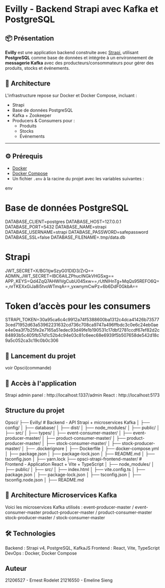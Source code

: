 # Evilly - Backend Strapi avec Kafka et PostgreSQL

## 📦 Présentation

**Evilly** est une application backend construite avec [Strapi](https://strapi.io/), utilisant **PostgreSQL** comme base de données et intégrée à un environnement de **messagerie Kafka** avec des producteurs/consommateurs pour gérer des produits, stocks et événements.

## 🧱 Architecture

L'infrastructure repose sur Docker et Docker Compose, incluant :

- Strapi
- Base de données PostgreSQL
- Kafka + Zookeeper
- Producers & Consumers pour :
  - Produits
  - Stocks
  - Événements

---

## ⚙️ Prérequis

- [Docker](https://www.docker.com/)
- [Docker Compose](https://docs.docker.com/compose/)
- Un fichier `.env` à la racine du projet avec les variables suivantes :

env
# Base de données PostgreSQL
DATABASE_CLIENT=postgres
DATABASE_HOST=127.0.0.1
DATABASE_PORT=5432
DATABASE_NAME=strapi
DATABASE_USERNAME=strapi
DATABASE_PASSWORD=safepassword
DATABASE_SSL=false
DATABASE_FILENAME=.tmp/data.db

# Strapi
JWT_SECRET=X/BG1tjwSzyG01DlD3/ZrQ==
ADMIN_JWT_SECRET=IBC6AILZPhucINGkVHGSxg==
APP_KEYS=Qd4ZqQ7AHWIVgCubU045xw==,rUtNlHnTg+MqQs95REFO6Q==,nrTKEXxGiJa8i5tvoWTmqA==,yxwnymCwPz+6b6DdF0GkbA==

# Token d’accès pour les consumers
STRAPI_TOKEN=30a95ca6c4c9912a74f5388600ba1312c4dca41426b735773ced71952d63a53962231632cd736c708ca9747a496ffbdc3c0e6c24eb0aee4e0ea3f7b25fe2e7165a51edec93d49fe1b190531c17dbf2781ccdf67ef82d2c84893b5c405fb57d1c52b4c94e03c81c6eec68e6939f5b507658de542d18c9a5c052ca3c19c0b0c306

## 🚀 Lancement du projet
voir Opsci(commande)

## 🔧 Accès à l'application
Strapi admin panel : http://localhost:1337/admin
React : http://localhost:5173

## Structure du projet 
Opsci/
├── Evilly/                         # Backend - API Strapi + microservices Kafka
│   ├── config/
│   ├── database/
│   ├── dist/
│   ├── node_modules/
│   ├── public/
│   ├── src/
│   ├── types/
│   ├── event-consumer-master/
│   ├── event-producer-master/
│   ├── product-consumer-master/
│   ├── product-producer-master/
│   ├── stock-consumer-master/
│   ├── stock-producer-master/
│   ├── .dockerignore
│   ├── Dockerfile
│   ├── docker-compose.yml
│   ├── package.json
│   ├── package-lock.json
│   ├── README.md
│   ├── tsconfig.json
│   ├── yarn.lock
├── opsci-strapi-frontend-master/  # Frontend - Application React + Vite + TypeScript
│   ├── node_modules/
│   ├── public/
│   ├── src/
│   ├── index.html
│   ├── vite.config.ts
│   ├── package.json
│   ├── package-lock.json
│   ├── tsconfig.json
│   ├── tsconfig.node.json
│   ├── README.md

## 🧠 Architecture Microservices Kafka
Voici les microservices Kafka utilisés :
event-producer-master / event-consumer-master
product-producer-master / product-consumer-master
stock-producer-master / stock-consumer-master

## 🛠 Technologies
Backend : Strapi v4, PostgreSQL, KafkaJS
Frontend : React, Vite, TypeScript
DevOps : Docker, Docker Compose

## Auteur
21206527 - Ernest Rodelet
21216550 - Emeline Sieng
